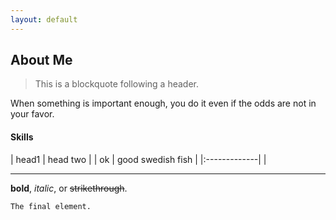 ```yaml
---
layout: default
---
```


## About Me

> This is a blockquote following a header.

When something is important enough, you do it even if the odds are not in your favor.


#### Skills

| head1        | head two          |
| ok           | good swedish fish |
|:-------------|                   |

* * *
**bold**, _italic_, or ~~strikethrough~~.

```
The final element.
```
